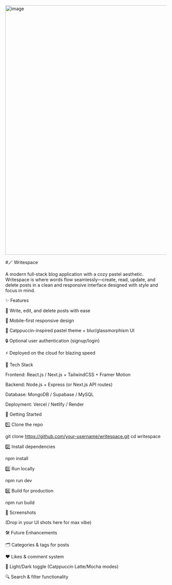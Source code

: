 <img width="1104" height="780" alt="image" src="https://github.com/user-attachments/assets/e32b8101-4bd4-460c-bd5c-eace65d158c1" />

#🪄 Writespace

A modern full-stack blog application with a cozy pastel aesthetic. Writespace is where words flow seamlessly—create, read, update, and delete posts in a clean and responsive interface designed with style and focus in mind.

✨ Features

📝 Write, edit, and delete posts with ease

📱 Mobile-first responsive design

🎨 Catppuccin-inspired pastel theme + blur/glassmorphism UI

🔒 Optional user authentication (signup/login)

⚡ Deployed on the cloud for blazing speed

🎨 Tech Stack

Frontend: React.js / Next.js + TailwindCSS + Framer Motion

Backend: Node.js + Express (or Next.js API routes)

Database: MongoDB / Supabase / MySQL

Deployment: Vercel / Netlify / Render

🚀 Getting Started

1️⃣ Clone the repo

git clone https://github.com/your-username/writespace.git
cd writespace


2️⃣ Install dependencies

npm install


3️⃣ Run locally

npm run dev


4️⃣ Build for production

npm run build

📸 Screenshots

(Drop in your UI shots here for max vibe)

🛠️ Future Enhancements

🗂️ Categories & tags for posts

❤️ Likes & comment system

🌙 Light/Dark toggle (Catppuccin Latte/Mocha modes)

🔍 Search & filter functionality
